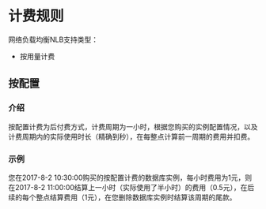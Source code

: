 # 计费规则

网络负载均衡NLB支持类型：
 * 按用量计费

## 按配置

### 介绍

   按配置计费为后付费方式，计费周期为一小时，根据您购买的实例配置情况，以及计费周期内的实际使用时长（精确到秒），在每整点计算前一周期的费用并扣费。
### 示例
您在2017-8-2 10:30:00购买的按配置计费的数据库实例，每小时费用为1元，则在2017-8-2 11:00:00结算上一小时（实际使用了半小时）的费用（0.5元），在后续的每个整点结算费用（1元），在您删除数据库实例时结算该周期的尾款。
